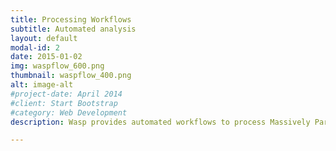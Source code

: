 ```yaml
---
title: Processing Workflows 
subtitle: Automated analysis
layout: default
modal-id: 2
date: 2015-01-02
img: waspflow_600.png
thumbnail: waspflow_400.png
alt: image-alt
#project-date: April 2014
#client: Start Bootstrap
#category: Web Development
description: Wasp provides automated workflows to process Massively Parallel sequencing data - from automated processing of Illumina output to automated QC analysis to assay-specific pipelines like bisulfite-seq and GATK.

---
```

